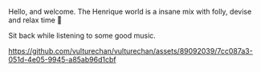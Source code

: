 Hello, and welcome.
The Henrique world is a insane mix with folly, 
devise and relax time 🚬

Sit back while listening to some good music.

https://github.com/vulturechan/vulturechan/assets/89092039/7cc087a3-051d-4e05-9945-a85ab96d1cbf



<!--
**vulturechan/vulturechan** is a ✨ _special_ ✨ repository because its `README.md` (this file) appears on your GitHub profile.

Here are some ideas to get you started:

- 🔭 I’m currently working on ...
- 🌱 I’m currently learning ...
- 👯 I’m looking to collaborate on ...
- 🤔 I’m looking for help with ...
- 💬 Ask me about ...
- 📫 How to reach me: ...
- 😄 Pronouns: ...
- ⚡ Fun fact: ...
-->
